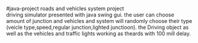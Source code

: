 #java-project
roads and vehicles system project  
driving simulator presented with java swing gui.
the user can choose amount of junction and vehicles and system will randomly choose their type (veicle type,speed,regular junction,lighted junctioon).
the Driving object as well as the vehicles and traffic lights working as theards with 100 mill delay. 
